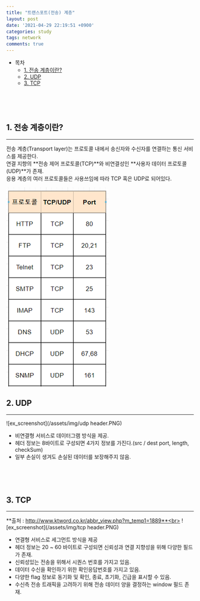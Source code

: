 ```yaml
---
title: "트랜스포트(전송) 계층"
layout: post
date: '2021-04-29 22:19:51 +0900'
categories: study
tags: network
comments: true
---
```


- 목차
    - [1. 전송 계층이란?](#1-전송-계층이란)
    - [2. UDP](#2-udp)
    - [3. TCP](#3-tcp)
<br>
<br>
<br>

## 1. 전송 계층이란?
---
전송 계층(Transport layer)는 프로토콜 내에서 송신자와 수신자를 연결하는 통신 서비스를 제공한다.<br>
연결 지향의 **전송 제어 프로토콜(TCP)**와 비연결성인 **사용자 데이터 프로토콜(UDP)**가 존재.<br> 
응용 계층의 여러 프로토콜들은 사용쓰임에 따라 TCP 혹은 UDP로 되어있다.<br>

![ex_screenshot](/assets/img/protocol.PNG)<br>


## 2. UDP
---

![ex_screenshot](/assets/img/udp header.PNG)<br>

 - 비연결형 서비스로 데이터그램 방식을 제공.
 - 헤더 정보는 8바이트로 구성되면 4가지 정보를 가진다.(src / dest port, length, checkSum)
 - 일부 손실이 생겨도 손실된 데이터를 보장해주지 않음.

<br>
<br>
<br>

## 3. TCP
---
**출처 : http://www.ktword.co.kr/abbr_view.php?m_temp1=1889**<br>
![ex_screenshot](/assets/img/tcp header.PNG)<br>

 - 연결형 서비스로 세그먼트 방식을 제공
 - 헤더 정보는 20 ~ 60 바이트로 구성되면 신뢰성과 연결 지향성을 위해 다양한 필드가 존재.
 - 신뢰성있는 전송을 위해서 시퀀스 번호를 가지고 있음.
 - 데이터 수신을 확인하기 위한 확인응답번호를 가지고 있음.
 - 다양한 flag 정보로 동기화 및 확인, 종료, 초기화, 긴급을 표시할 수 있음.
 - 수신측 전송 트래픽을 고려하기 위해 전송 데이터 양을 결정하는 window 필드 존재.